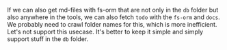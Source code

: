 If we can also get md-files with fs-orm that are not only in the `db` folder but also anywhere in the tools, we can also fetch `todo` with the `fs-orm` and `docs`. We probably need to crawl folder names for this, which is more inefficient. Let's not support this usecase. It's better to keep it simple and simply support stuff in the `db` folder.
